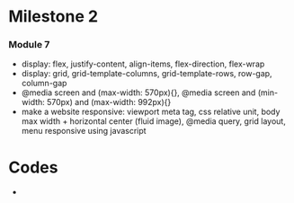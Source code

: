 # Milestone 2

### Module 7
- display: flex, justify-content, align-items, flex-direction, flex-wrap
- display: grid, grid-template-columns, grid-template-rows, row-gap, column-gap
- @media screen and (max-width: 570px){}, @media screen and (min-width: 570px) and (max-width: 992px){}
- make a website responsive: viewport meta tag, css relative unit, body max width + horizontal center (fluid image), @media query, grid layout, menu responsive using javascript

# Codes
- []()